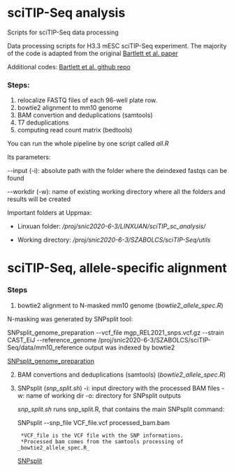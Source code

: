 # sciTIP-Seq analysis
Scripts for sciTIP-Seq data processing

Data processing scripts for H3.3 mESC sciTIP-Seq experiment.
The majority of the code is adapted from the original [Bartlett et al. paper](https://rupress.org/jcb/article/220/12/e202103078/212821/High-throughput-single-cell-epigenomic-profiling)

Additional codes: [Bartlett et al. github repo](https://github.com/dbart1807/TIP-seq)

### Steps: 
1. relocalize FASTQ files of each 96-well plate row. 
2. bowtie2 alignment to mm10 genome
3. BAM convertion and deduplications (samtools)
4. T7 deduplications
5. computing read count matrix (bedtools) 

You can run the whole pipeline by one script called _all.R_

Its parameters:

--input (-i): absolute path with the folder where the deindexed fastqs can be found

--workdir (-w): name of existing working directory where all the folders and results will be created

Important folders at Uppmax:

  * Linxuan folder:
  _/proj/snic2020-6-3/LINXUAN/sciTIP_sc_analysis/_

  * Working directory:
  _/proj/snic2020-6-3/SZABOLCS/sciTIP-Seq/utils_
 
 
 # sciTIP-Seq, allele-specific alignment
 
 ### Steps
 
1. bowtie2 alignment to N-masked mm10 genome (_bowtie2_allele_spec.R_)

N-masking was generated by SNPsplit tool:

SNPsplit_genome_preparation --vcf_file mgp_REL2021_snps.vcf.gz --strain CAST_EiJ --reference_genome /proj/snic2020-6-3/SZABOLCS/sciTIP-Seq/data/mm10_reference
output was indexed by bowtie2

[SNPsplit_genome_preparation](https://felixkrueger.github.io/SNPsplit/genome_prep/genome_preparation/)
 
2. BAM convertions and deduplications (samtools) (_bowtie2_allele_spec.R_)
3. SNPsplit (_snp_split.sh_)
	-i: input directory with the processed BAM files
	-w: name of working dir
	-o: directory for SNPsplit outputs
	
	_snp_split.sh_ runs snp_split.R, that contains the main SNPsplit command:
	
	SNPsplit --snp_file VCF_file.vcf processed_bam.bam
	
		*VCF_file is the VCF file with the SNP informations.
		*Processed bam comes from the samtools processing of _bowtie2_allele_spec.R_
	
	[SNPsplit](http://felixkrueger.github.io/SNPsplit/)
  
